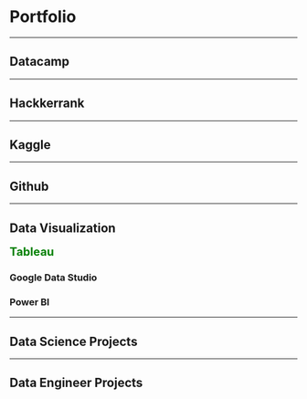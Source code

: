 # Portfolio

---
## Datacamp
---
## Hackkerrank
---
## Kaggle
---
## Github
---
## Data Visualization
<span style="color:green;font-weight:700;font-size:20px" align="center">
    Tableau
</span>

### Google Data Studio
### Power BI
---
## Data Science Projects
---
## Data Engineer Projects
